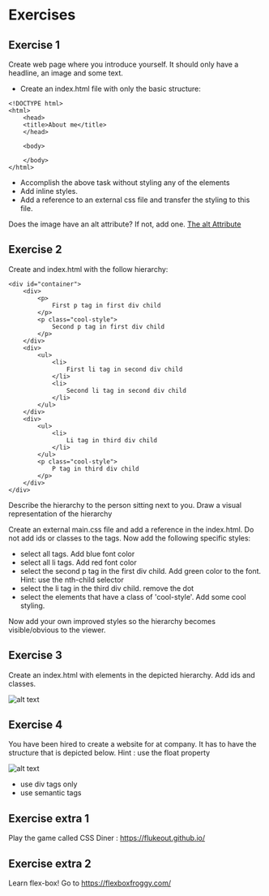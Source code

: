 
# Exercises

## Exercise 1
Create web page where you introduce yourself. It should only have a headline, an image and some text.
- Create an index.html file with only the basic structure: 

``` 
<!DOCTYPE html>
<html>
    <head>
    <title>About me</title>
    </head>

    <body>

    </body>
</html>
```
- Accomplish the above task without styling any of the elements
- Add inline styles.
- Add a reference to an external css file and transfer the styling to this file.

Does the image have an alt attribute? If not, add one.
[The alt Attribute](https://www.w3schools.com/html/html_images.asp)

## Exercise 2

Create and index.html with the follow hierarchy:

```
<div id="container">
    <div>
        <p>
            First p tag in first div child
        </p>
        <p class="cool-style">
            Second p tag in first div child
        </p>
    </div>
    <div>
        <ul>
            <li>
                First li tag in second div child
            </li>
            <li>
                Second li tag in second div child
            </li>
        </ul>
    </div>
    <div>
        <ul>
            <li>
                Li tag in third div child
            </li>
        </ul>
        <p class="cool-style">
            P tag in third div child
        </p>
    </div>
</div>

```
Describe the hierarchy to the person sitting next to you. Draw a visual representation of the hierarchy

Create an external main.css file and add a reference in the index.html.
Do not add ids or classes to the tags. Now add the following specific styles:

- select all tags. Add blue font color
- select all li tags. Add red font color
- select the second p tag in the first div child. Add green color to the font. Hint: use the nth-child selector 
- select the li tag in the third div child. remove the dot
- select the elements that have a class of 'cool-style'. Add some cool styling. 


Now add your own improved styles so the hierarchy becomes visible/obvious to the viewer.

## Exercise 3

Create an index.html with elements in the depicted hierarchy. Add ids and classes.

![alt text](https://github.com/senner007/temp/blob/master/Hierarchy-1.png "Logo Title Text 1")


## Exercise 4

You have been hired to create a website for at company. It has to have the structure that is depicted below. Hint : use the float property

![alt text](https://github.com/senner007/temp/blob/master/img_sem_elements.png "Logo Title Text 1")

- use div tags only
- use semantic tags
  
## Exercise extra 1

Play the game called CSS Diner : https://flukeout.github.io/

## Exercise extra 2

Learn flex-box!
Go to https://flexboxfroggy.com/
  
